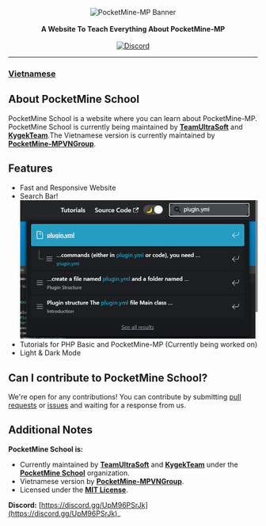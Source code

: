 <p align="center">
    <a><img src="https://camo.githubusercontent.com/7d23a5b0cef5c95e2102e4e482cbb24473e838d8a46279947e2cafb45586cdce/687474703a2f2f63646e2e706f636b65746d696e652e6e65742f696d672f506f636b65744d696e652d4d502d682e706e67" alt="PocketMine-MP Banner"></a><br><br>
    <b>A Website To Teach Everything About PocketMine-MP</b><br><br>
    <a href="https://discord.gg/UpM96PSrJk"><img alt="Discord" src="https://img.shields.io/discord/869130615851745281?label=Discord"></a>
</p>

---

### [**Vietnamese**](/.github/readme/vie.md)

## About PocketMine School

PocketMine School is a website where you can learn about PocketMine-MP. PocketMine School is currently being maintained by [**TeamUltraSoft**](https://github.com/TeamUltraSoft) and [**KygekTeam**](https://github.com/KygekTeam).The Vietnamese version is currently maintained by [**PocketMine-MPVNGroup**](https://github.com/PocketMine-MP-VN-Group).

## Features

- Fast and Responsive Website
- Search Bar!
  ![Search Bar](static/img/searchbar.png)
- Tutorials for PHP Basic and PocketMine-MP (Currently being worked on)
- Light & Dark Mode

## Can I contribute to PocketMine School?

We're open for any contributions! You can contribute by submitting [pull requests](https://github.com/PocketMine-MP-VN-Group/Pocketmine-School/pulls) or [issues](https://github.com/PocketMine-MP-VN-Group/Pocketmine-School/issues) and waiting for a response from us.

<!-- TODO: Add tutorial for building and testing PocketMine School locally -->

## Additional Notes

**PocketMine School is:**
- Currently maintained by [**TeamUltraSoft**](https://github.com/TeamUltraSoft) and [**KygekTeam**](https://github.com/KygekTeam) under the [**PocketMine School**](https://github.com/PocketMine-School) organization.
- Vietnamese version by [**PocketMine-MPVNGroup**](https://github.com/PocketMine-MP-VN-Group).
- Licensed under the [**MIT License**](/LICENSE).

**Discord:** [https://discord.gg/UpM96PSrJk](https://discord.gg/UpM96PSrJk)_

